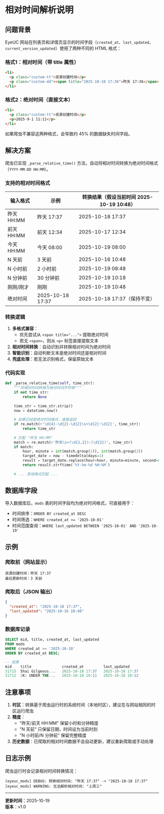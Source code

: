 # 相对时间解析说明

## 问题背景

EyeUC 网站在列表页和详情页显示的时间字段（`created_at`、`last_updated`、`current_version_updated`）使用了两种不同的 HTML 格式：

### 格式1：相对时间（带 title 属性）
```html
<li>
  <p class="custom-tt">资源创建时间</p>
  <p class="custom-dd"><span title="2025-10-18 17:36">昨天 17:36</span></p>
</li>
```

### 格式2：绝对时间（直接文本）
```html
<li>
  <p class="custom-tt">资源创建时间</p>
  <p>2025-9-1 11:11</p>
</li>
```

如果爬虫不兼容这两种格式，会导致约 45% 的数据缺失时间字段。

## 解决方案

爬虫已实现 `_parse_relative_time()` 方法，自动将相对时间转换为绝对时间格式（`YYYY-MM-DD HH:MM`）。

### 支持的相对时间格式

| 输入格式 | 示例 | 转换结果（假设当前时间 2025-10-19 10:48） |
|---------|------|----------------------------------------|
| 昨天 HH:MM | 昨天 17:37 | 2025-10-18 17:37 |
| 前天 HH:MM | 前天 12:34 | 2025-10-17 12:34 |
| 今天 HH:MM | 今天 08:00 | 2025-10-19 08:00 |
| N 天前 | 3 天前 | 2025-10-16 10:48 |
| N 小时前 | 2 小时前 | 2025-10-19 08:48 |
| N 分钟前 | 30 分钟前 | 2025-10-19 10:18 |
| 刚刚/刚才 | 刚刚 | 2025-10-19 10:48 |
| 绝对时间 | 2025-10-18 17:37 | 2025-10-18 17:37（保持不变） |

### 转换逻辑

1. **多格式兼容**：
   - 优先尝试从 `<span title="...">` 提取绝对时间
   - 若无 `<span>`，则从 `<p>` 标签直接提取文本
2. **相对时间转换**：自动识别并转换相对时间为绝对时间
3. **智能识别**：自动判断文本是绝对时间还是相对时间
4. **兜底处理**：若无法识别格式，保留原始文本

### 代码实现

```python
def _parse_relative_time(self, time_str):
    """将相对时间转换为绝对时间字符串"""
    if not time_str:
        return None
        
    time_str = time_str.strip()
    now = datetime.now()
    
    # 如果已经是绝对时间格式，直接返回
    if re.match(r'\d{4}-\d{2}-\d{2}\s+\d{2}:\d{2}', time_str):
        return time_str
    
    # 匹配 "昨天 HH:MM"
    match = re.match(r'昨天\s+(\d{1,2}):(\d{2})', time_str)
    if match:
        hour, minute = int(match.group(1)), int(match.group(2))
        target_date = now - timedelta(days=1)
        result = target_date.replace(hour=hour, minute=minute, second=0, microsecond=0)
        return result.strftime('%Y-%m-%d %H:%M')
    
    # ... 其他格式匹配 ...
```

## 数据库字段

导入数据库后，`mods` 表的时间字段均为绝对时间格式，可直接用于：

- 时间排序：`ORDER BY created_at DESC`
- 时间筛选：`WHERE created_at >= '2025-10-01'`
- 时间范围查询：`WHERE last_updated BETWEEN '2025-10-01' AND '2025-10-19'`

## 示例

### 爬取前（网站显示）
```
资源创建时间：昨天 17:37
最后更新时间：3 天前
```

### 爬取后（JSON 输出）
```json
{
  "created_at": "2025-10-18 17:37",
  "last_updated": "2025-10-16 10:48"
}
```

### 数据库记录
```sql
SELECT mid, title, created_at, last_updated 
FROM mods 
WHERE created_at >= '2025-10-18'
ORDER BY created_at DESC;

-- 结果
mid    title              created_at         last_updated
31715  Shai Gilgeous...   2025-10-18 17:37   2025-10-18 17:37
31712  2K: UNDER THE...   2025-10-18 10:11   2025-10-18 10:12
```

## 注意事项

1. **时区**：转换基于爬虫运行时的系统时间（本地时区），建议在与网站相同的时区运行爬虫
2. **精度**：
   - "昨天/前天 HH:MM" 保留小时和分钟精度
   - "N 天前" 只保留日期，时间设为当前时刻
   - "N 小时前/N 分钟前" 保留完整精度
3. **历史数据**：已爬取的相对时间数据不会自动更新，建议重新爬取或手动处理

## 日志示例

爬虫运行时会记录相对时间转换情况：

```
[eyeuc_mods] DEBUG: 转换相对时间: "昨天 17:37" -> "2025-10-18 17:37"
[eyeuc_mods] WARNING: 无法解析相对时间: "上周三"
```

---

**更新时间**：2025-10-19  
**版本**：v1.0

